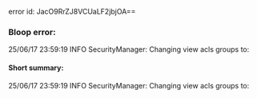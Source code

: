 error id: JacO9RrZJ8VCUaLF2jbjOA==
### Bloop error:

25/06/17 23:59:19 INFO SecurityManager: Changing view acls groups to:
#### Short summary: 

25/06/17 23:59:19 INFO SecurityManager: Changing view acls groups to: